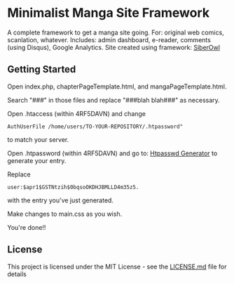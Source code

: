# Minimalist Manga Site Framework

A complete framework to get a manga site going. For: original web comics, scanlation, whatever. Includes: admin dashboard, e-reader, comments (using Disqus), Google Analytics. Site created using framework: [SiberOwl](http://siberowl.com)

## Getting Started

Open index.php, chapterPageTemplate.html, and mangaPageTemplate.html. 

Search "###" in those files and replace "###blah blah###" as necessary. 

Open .htaccess (within 4RF5DAVN) and change 

```
AuthUserFile /home/users/TO-YOUR-REPOSITORY/.htpassword" 
```
to match your server.

Open .htpassword (within 4RF5DAVN) and go to: [Htpasswd Generator](http://www.htaccesstools.com/htpasswd-generator/) to generate your entry.

Replace

```
user:$apr1$GSTNtzih$0bqsoOKDHJBMLLD4m35z5.
```
with the entry you've just generated.

Make changes to main.css as you wish.

You're done!!

## License

This project is licensed under the MIT License - see the [LICENSE.md](LICENSE.md) file for details